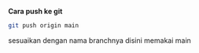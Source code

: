 **Cara push ke git**

```bash
git push origin main
```
sesuaikan dengan nama branchnya disini memakai main
